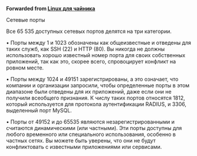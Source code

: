 **Forwarded from [Linux для чайника](https://t.me/os_linux_ru/1170)**

Сетевые порты

Все 65 535 доступных сетевых портов делятся на три категории. 

• Порты между 1 и 1023 обозначены как общеизвестные и отведены для таких служб, как SSH (22) и НТTР (80). Вы никогда не должны использовать хорошо известный номер порта для своих собственных приложений, так как это, скорее всего, спровоцирует конфликт на ровном месте. 

• Порты между 1024 и 49151 зарегистрированы, а это означает, что компании и организации запросили, чтобы определенные порты в этом диапазоне были отведены для их приложений, даже если они не получили всеобщего признания. К числу таких портов относятся 1812, который используется для протокола аутентификации RADIUS, и 3306, выделенный порт MySQL. 

• Порты от 49152 и до 65535 являются незарегистрированными и считаются динамическими (или частными). Эти порты доступны для любого временного или специального использования, особенно в частных сетях. Вы можете быть уверены, что они не будут конфликтовать с известными приложениями или сервисами.